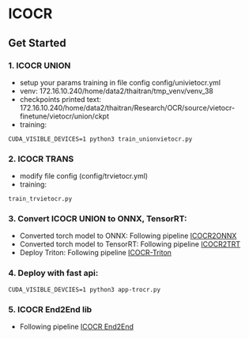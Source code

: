 # ICOCR
## Get Started

### 1. ICOCR UNION
- setup your params training in file config config/univietocr.yml
- venv: 172.16.10.240/home/data2/thaitran/tmp_venv/venv_38
- checkpoints printed text: 172.16.10.240/home/data2/thaitran/Research/OCR/source/vietocr-finetune/vietocr/union/ckpt
- training: 
```
CUDA_VISIBLE_DEVICES=1 python3 train_unionvietocr.py
```

### 2. ICOCR TRANS
- modify file config (config/trvietocr.yml)
- training: 
```
train_trvietocr.py
```

### 3. Convert ICOCR UNION to ONNX, TensorRT:
- Converted torch model to ONNX: Following pipeline [ICOCR2ONNX](convert2deploy/onnx/README.md)
- Converted torch model to TensorRT: Following pipeline [ICOCR2TRT](convert2deploy/trt/README.md)
- Deploy Triton: Following pipeline [ICOCR-Triton](convert2deploy/triton/README.md)

### 4. Deploy with fast api:
```
CUDA_VISIBLE_DEVCIES=1 python3 app-trocr.py
```

### 5. ICOCR End2End lib
- Following pipeline [ICOCR End2End](icocr-lib/README.md)
